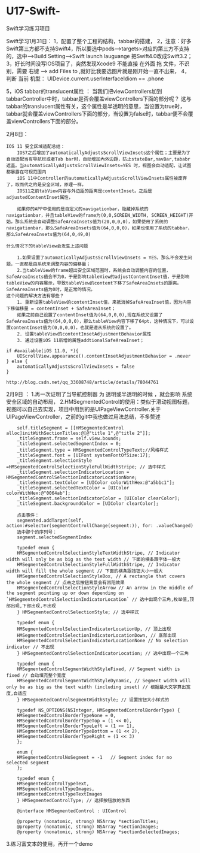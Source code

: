 # U17-Swift-
Swift学习练习项目

Swift学习1月31日：
1，配置了整个工程的结构，tabbar的搭建，
2，注意：好多Swift第三方都不支持Swift4，所以要选中pods-->targets>对应的第三方不支持的，选中-->Build Setting-->Swift launch lauguange 把Swift4.0改成Swift3.2；
3，好长时间没写IOS项目了，突然发现Xcode9 不能直接 在外面 拖 文件，不识别，需要 右键 --> add Files to ,就好比我要选图片就是刚开始一直不出来，
4，判断 当前 机型： UIDevice.current.userInterfaceIdiom == .phone

5，iOS tabbar的translucent属性 ：
        当我们把viewControllers加到tabbarController中时，tabbar是否会覆盖viewControllers下面的部分呢？
        这与tabbar的translucent属性有关，这个属性是半透明的意思，当设置为true时，tabbar就会覆盖viewControllers下面的部分，当设置为false时，tabbar便不会覆盖viewControllers下面的部分。
        
        
        
2月8日：

    IOS 11 安全区域适配总结：
        IOS7之后增加了automaticallyAdjustsScrollViewInsets这个属性；主要是为了自动适配当有导航栏或者Tab bar时，自动增加內外边距，防止stateBar,navBar,tababr遮盖。当automaticallyAdjustsScrollViewInsets=YES 时，视图会自动适配，让试图都暴露在可视范围内
        iOS 11中Controller的automaticallyAdjustsScrollViewInsets属性被废弃了，取而代之的是安全区域，原理一样。
        IOS11之前tabView内容与外边距的距离是contentInset。之后是adjustedContentInset属性，
        
        如果你的APP中使用的是自定义的navigationbar，隐藏掉系统的             navigationbar，并且tableView的frame为(0,0,SCREEN_WIDTH, SCREEN_HEIGHT)开始，那么系统会自动调整SafeAreaInsets值为(20,0,0,0)，如果使用了系统的navigationbar，那么SafeAreaInsets值为(64,0,0,0)，如果也使用了系统的tabbar，那么SafeAreaInsets值为(64,0,49,0)
        
    什么情况下的tableView会发生上述问题
    
        1.如果设置了automaticallyAdjustsScrollViewInsets = YES，那么不会发生问题，一直都是由系统来调整内容的偏移量；
        2.当tableView的frame超出安全区域范围时，系统会自动调整内容的位置，SafeAreaInsets值会不为0，于是影响tableView的adjustContentInset值，于是影响tableView的内容展示，导致tableView的content下移了SafeAreaInsets的距离。SafeAreaInsets值为0时，是正常的情况。
    这个问题的解决方法有哪些？
        1. 重新设置tableView的contentInset值，来抵消掉SafeAreaInset值，因为内容下移偏移量 = contentInset + SafeAreaInset；
        如果之前自己设置了contentInset值为(64,0,0,0),现在系统又设置了SafeAreaInsets值为(64,0,0,0)，那么tableView内容下移了64pt，这种情况下，可以设置contentInset值为(0,0,0,0)，也就是遵从系统的设置了。
        2. 设置tableView的contentInsetAdjustmentBehavior属性
        3. 通过设置iOS 11新增的属性addtionalSafeAreaInset；
        
    if #available(iOS 11.0, *){
        UIScrollView.appearance().contentInsetAdjustmentBehavior = .never
    } else {
        automaticallyAdjustsScrollViewInsets = false
    }
    
    http://blog.csdn.net/qq_33608748/article/details/78044761
    
2月9日 ：
        1.再一次证明了当导航控制器 为 透明或半透明的时候 ，就会影响 系统安全区域的自动布局，
        2.HMSegmentedControl的使用：类似于滑动视图标题，视图可以自己去实现，项目中用到的是UIPageViewController.关于UIPageViewController，之前的git中我也做过用法总结，不多赘述
        
        self.titleSegment = [[HMSegmentedControl alloc]initWithSectionTitles:@[@"title 1",@"title 2"]];
        _titleSegment.frame = self.view.bounds;
        _titleSegment.selectedSegmentIndex = 0;
        _titleSegment.type = HMSegmentedControlTypeText;//风格样式
        _titleSegment.font = [UIFont systemFontOfSize:17];
        _titleSegment.selectionStyle =HMSegmentedControlSelectionStyleFullWidthStripe; // 选中样式
        _titleSegment.selectionIndicatorLocation = HMSegmentedControlSelectionIndicatorLocationNone;
        _titleSegment.textColor = [UIColor colorWithHex:@"a5b1c1"];
        _titleSegment.selectedTextColor = [UIColor colorWithHex:@"0064ab"];
        _titleSegment.selectionIndicatorColor = [UIColor clearColor];
        _titleSegment.backgroundColor = [UIColor clearColor];
        
        点击事件：
        segmented.addTarget(self, action:#selector(segmentControllChange(segment:)), for: .valueChanged)
        选中那个的序列号：
        segment.selectedSegmentIndex
        
        typedef enum {
        HMSegmentedControlSelectionStyleTextWidthStripe, // Indicator width will only be as big as the text width // 下面的横条跟字体一般大
        HMSegmentedControlSelectionStyleFullWidthStripe, // Indicator width will fill the whole segment // 下面的横条跟按钮大小一般大
        HMSegmentedControlSelectionStyleBox, // A rectangle that covers the whole segment // 点击之后按钮背景会有凹陷效果
        HMSegmentedControlSelectionStyleArrow // An arrow in the middle of the segment pointing up or down depending on `HMSegmentedControlSelectionIndicatorLocation` // 选中出现个三角,枚举值,顶部出现,下部出现,不出现
        } HMSegmentedControlSelectionStyle; // 选中样式
        
        typedef enum {
        HMSegmentedControlSelectionIndicatorLocationUp, // 顶上出现
        HMSegmentedControlSelectionIndicatorLocationDown, // 底部出现
        HMSegmentedControlSelectionIndicatorLocationNone // No selection indicator // 不出现
        } HMSegmentedControlSelectionIndicatorLocation; // 选中出现一个三角
        
        typedef enum {
        HMSegmentedControlSegmentWidthStyleFixed, // Segment width is fixed // 自动填充整个宽度
        HMSegmentedControlSegmentWidthStyleDynamic, // Segment width will only be as big as the text width (including inset) // 根据最大文字算出宽度,自适应
        } HMSegmentedControlSegmentWidthStyle; // 设置按钮大小样式的
        
        typedef NS_OPTIONS(NSInteger, HMSegmentedControlBorderType) {
        HMSegmentedControlBorderTypeNone = 0,
        HMSegmentedControlBorderTypeTop = (1 << 0),
        HMSegmentedControlBorderTypeLeft = (1 << 1),
        HMSegmentedControlBorderTypeBottom = (1 << 2),
        HMSegmentedControlBorderTypeRight = (1 << 3)
        };
        
        enum {
        HMSegmentedControlNoSegment = -1   // Segment index for no selected segment
        };
        
        typedef enum {
        HMSegmentedControlTypeText,
        HMSegmentedControlTypeImages,
        HMSegmentedControlTypeTextImages
        } HMSegmentedControlType; // 选择按钮放的东西
        
        @interface HMSegmentedControl : UIControl
        
        @property (nonatomic, strong) NSArray *sectionTitles;
        @property (nonatomic, strong) NSArray *sectionImages;
        @property (nonatomic, strong) NSArray *sectionSelectedImages;
        
3.练习富文本的使用，再开一个demo
        
